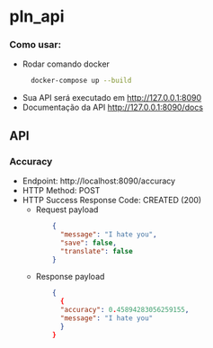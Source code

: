 # pln_api

### Como usar: 
  * Rodar comando docker
    ```bash
      docker-compose up --build
    ``` 
  * Sua API será executado em http://127.0.0.1:8090
  * Documentação da API http://127.0.0.1:8090/docs

## API
### Accuracy
* Endpoint: http://localhost:8090/accuracy
* HTTP Method: POST
* HTTP Success Response Code: CREATED (200)
  * Request payload
    ```json
        {
          "message": "I hate you",
          "save": false,
          "translate": false
        }
  * Response payload
    ```json
        {
          {
          "accuracy": 0.45894283056259155,
          "message": "I hate you"
          }
        }
